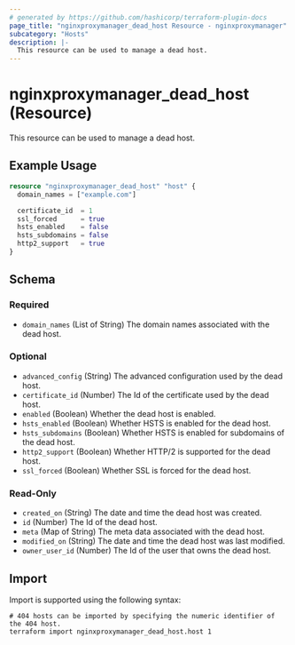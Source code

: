 ```yaml
---
# generated by https://github.com/hashicorp/terraform-plugin-docs
page_title: "nginxproxymanager_dead_host Resource - nginxproxymanager"
subcategory: "Hosts"
description: |-
  This resource can be used to manage a dead host.
---
```


# nginxproxymanager_dead_host (Resource)

This resource can be used to manage a dead host.


## Example Usage

```terraform
resource "nginxproxymanager_dead_host" "host" {
  domain_names = ["example.com"]

  certificate_id  = 1
  ssl_forced      = true
  hsts_enabled    = false
  hsts_subdomains = false
  http2_support   = true
}
```

<!-- schema generated by tfplugindocs -->
## Schema

### Required

- `domain_names` (List of String) The domain names associated with the dead host.

### Optional

- `advanced_config` (String) The advanced configuration used by the dead host.
- `certificate_id` (Number) The Id of the certificate used by the dead host.
- `enabled` (Boolean) Whether the dead host is enabled.
- `hsts_enabled` (Boolean) Whether HSTS is enabled for the dead host.
- `hsts_subdomains` (Boolean) Whether HSTS is enabled for subdomains of the dead host.
- `http2_support` (Boolean) Whether HTTP/2 is supported for the dead host.
- `ssl_forced` (Boolean) Whether SSL is forced for the dead host.

### Read-Only

- `created_on` (String) The date and time the dead host was created.
- `id` (Number) The Id of the dead host.
- `meta` (Map of String) The meta data associated with the dead host.
- `modified_on` (String) The date and time the dead host was last modified.
- `owner_user_id` (Number) The Id of the user that owns the dead host.

## Import

Import is supported using the following syntax:

```shell
# 404 hosts can be imported by specifying the numeric identifier of the 404 host.
terraform import nginxproxymanager_dead_host.host 1
```
